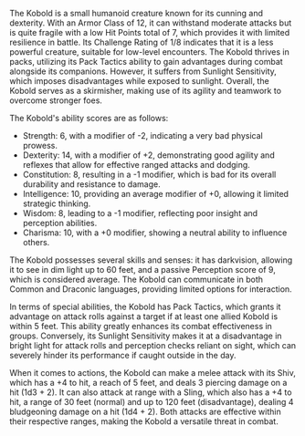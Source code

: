 The Kobold is a small humanoid creature known for its cunning and dexterity. With an Armor Class of 12, it can withstand moderate attacks but is quite fragile with a low Hit Points total of 7, which provides it with limited resilience in battle. Its Challenge Rating of 1/8 indicates that it is a less powerful creature, suitable for low-level encounters. The Kobold thrives in packs, utilizing its Pack Tactics ability to gain advantages during combat alongside its companions. However, it suffers from Sunlight Sensitivity, which imposes disadvantages while exposed to sunlight. Overall, the Kobold serves as a skirmisher, making use of its agility and teamwork to overcome stronger foes.

The Kobold's ability scores are as follows: 
- Strength: 6, with a modifier of -2, indicating a very bad physical prowess.
- Dexterity: 14, with a modifier of +2, demonstrating good agility and reflexes that allow for effective ranged attacks and dodging.
- Constitution: 8, resulting in a -1 modifier, which is bad for its overall durability and resistance to damage.
- Intelligence: 10, providing an average modifier of +0, allowing it limited strategic thinking.
- Wisdom: 8, leading to a -1 modifier, reflecting poor insight and perception abilities.
- Charisma: 10, with a +0 modifier, showing a neutral ability to influence others.

The Kobold possesses several skills and senses: it has darkvision, allowing it to see in dim light up to 60 feet, and a passive Perception score of 9, which is considered average. The Kobold can communicate in both Common and Draconic languages, providing limited options for interaction.

In terms of special abilities, the Kobold has Pack Tactics, which grants it advantage on attack rolls against a target if at least one allied Kobold is within 5 feet. This ability greatly enhances its combat effectiveness in groups. Conversely, its Sunlight Sensitivity makes it at a disadvantage in bright light for attack rolls and perception checks reliant on sight, which can severely hinder its performance if caught outside in the day.

When it comes to actions, the Kobold can make a melee attack with its Shiv, which has a +4 to hit, a reach of 5 feet, and deals 3 piercing damage on a hit (1d3 + 2). It can also attack at range with a Sling, which also has a +4 to hit, a range of 30 feet (normal) and up to 120 feet (disadvantage), dealing 4 bludgeoning damage on a hit (1d4 + 2). Both attacks are effective within their respective ranges, making the Kobold a versatile threat in combat.